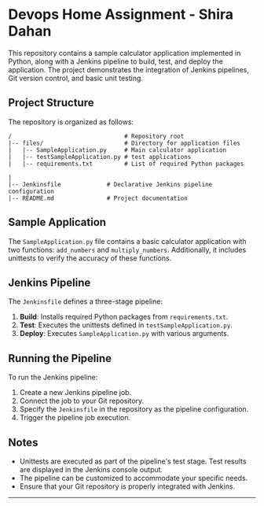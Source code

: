 # Devops Home Assignment - Shira Dahan

This repository contains a sample calculator application implemented in Python, along with a Jenkins pipeline to build, test, and deploy the application. The project demonstrates the integration of Jenkins pipelines, Git version control, and basic unit testing.

## Project Structure

The repository is organized as follows:

```
/                                # Repository root
|-- files/                       # Directory for application files
|   |-- SampleApplication.py     # Main calculator application
|   |-- testSampleApplication.py # test applications
|   |-- requirements.txt         # List of required Python packages

|
|-- Jenkinsfile             # Declarative Jenkins pipeline configuration
|-- README.md               # Project documentation
```

## Sample Application

The `SampleApplication.py` file contains a basic calculator application with two functions: `add_numbers` and `multiply_numbers`. Additionally, it includes unittests to verify the accuracy of these functions.

## Jenkins Pipeline

The `Jenkinsfile` defines a three-stage pipeline:

1. **Build**: Installs required Python packages from `requirements.txt`.
2. **Test**: Executes the unittests defined in `testSampleApplication.py`.
3. **Deploy**: Executes `SampleApplication.py` with various arguments.

## Running the Pipeline

To run the Jenkins pipeline:

1. Create a new Jenkins pipeline job.
2. Connect the job to your Git repository.
3. Specify the `Jenkinsfile` in the repository as the pipeline configuration.
4. Trigger the pipeline job execution.

## Notes

- Unittests are executed as part of the pipeline's test stage. Test results are displayed in the Jenkins console output.
- The pipeline can be customized to accommodate your specific needs.
- Ensure that your Git repository is properly integrated with Jenkins.

---

